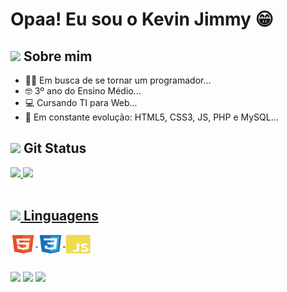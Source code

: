 <h1> Opaa! Eu sou o Kevin Jimmy 😁 </h1>

<h2><img src="https://emoji.gg/assets/emoji/7279-vibecat.gif" width="24"/> Sobre mim </h2>

- 👨‍💻 Em busca de se tornar um programador...
- 🤓 3º ano do Ensino Médio...
- 💻 Cursando TI para Web...
- 🧠 Em constante evolução: HTML5, CSS3, JS, PHP e MySQL...
##

<div>
  <h2><img src="https://emoji.gg/assets/emoji/7279-vibecat.gif" width="24"/> Git Status </h2>
  <a href="https://github.com/kevinjimmy-dev">
  <img height="160em" src="https://github-readme-stats.vercel.app/api?username=kevinjimmy-dev&show_icons=true&theme=dark&include_all_commits=true&count_private=true"/>
  <img height="160em" src="https://github-readme-stats.vercel.app/api/top-langs/?username=kevinjimmy-dev&layout=compact&langs_count=7&theme=dark"/>
</div>
  
<div style="display: inline_block"><br>
  <h2><img src="https://emoji.gg/assets/emoji/7279-vibecat.gif" width="24"/> Linguagens</h2>
  <img align="center" alt="Kevin-HTML" height="30" width="40" src="https://raw.githubusercontent.com/devicons/devicon/master/icons/html5/html5-original.svg">
  <img align="center" alt="Kevin-CSS" height="30" width="40" src="https://raw.githubusercontent.com/devicons/devicon/master/icons/css3/css3-original.svg">
  <img align="center" alt="Kevin-Js" height="30" width="40" src="https://raw.githubusercontent.com/devicons/devicon/master/icons/javascript/javascript-plain.svg">
</div>

##
  
<div>
  <a href= "https://www.instagram.com/kevin_jim.my/" target="_blank"><img src="https://img.shields.io/badge/-Instagram-%23E4405F?style=for-the-badge&logo=instagram&logoColor=white" target="_blank"></a>
    <a href= "https://www.linkedin.com/in/kevin-jimmy-5b4247211/" target="_blank"><img src="https://img.shields.io/badge/-LinkedIn-%230077B5?style=for-the-badge&logo=linkedin&logoColor=white" target="_blank"></a>
  <a href = "mailto:kevinjimmy.profissional@hotmail.com"><img src="https://img.shields.io/badge/Microsoft_Outlook-0078D4?style=for-the-badge&logo=microsoft-outlook&logoColor=white" target="_blank"></a>
</div>

